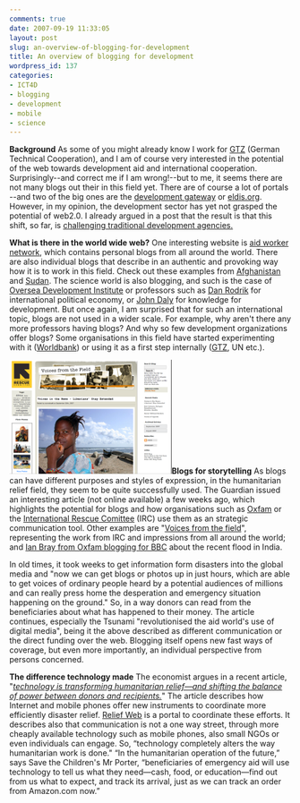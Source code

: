 ```yaml
---
comments: true
date: 2007-09-19 11:33:05
layout: post
slug: an-overview-of-blogging-for-development
title: An overview of blogging for development
wordpress_id: 137
categories:
- ICT4D
- blogging
- development
- mobile
- science
---
```


**Background**
As some of you might already know I work for [GTZ](http://www.gtz.de/en/) (German Technical Cooperation), and I am of course very interested in the potential of the web towards development aid and international cooperation. Surprisingly--and correct me if I am wrong!--but to me, it seems there are not many blogs out their in this field yet. There are of course a lot of portals --and two of the big ones are the [development gateway](http://www.developmentgateway.org/) or [eldis.org](http://www.eldis.org/). However, in my opinion, the development sector has yet not grasped the potential of web2.0. I already argued in a post that the result is that this shift, so far, is [challenging traditional development agencies.](http://www.crisscrossed.net/2007/07/01/what-effects-does-web20-have-on-development-aid/)

**What is there in the world wide web?**
One interesting website is [aid worker network](http://www.aidworkers.net), which contains personal blogs from all around the world. There are also individual blogs that describe in an authentic and provoking way how it is to work in this field. Check out these examples from [Afghanistan](http://www.coyotecommunications.com/travel/afghanistan/) and   [Sudan](http://sleeplessinsudan.blogspot.com/).
The science world is also blogging, and such is the case of [Oversea Development Institute](http://blogs.odi.org.uk/blogs/main/) or professors such as [Dan Rodrik](http://rodrik.typepad.com/) for international political economy, or [John Daly](http://stconsultant.blogspot.com/) for knowledge for development. But once again, I am surprised that for such an international topic, blogs are not used in a wider scale. For example, why aren't there any more professors having blogs? And why so few development organizations offer blogs? Some organisations in this field have started experimenting with it ([Worldbank](http://psdblog.worldbank.org/)) or using it as a first step internally ([GTZ](http://icollaborate.blogspot.com/2007/07/roadblogs-gtz-egypts-experiences-of.html), UN etc.).

[![screenshot](/images/web232.png)]()**Blogs for storytelling**
As blogs can have different purposes and styles of expression, in the humanitarian relief field, they seem to be quite successfully used. The Guardian issued an interesting article (not online available) a few weeks ago, which highlights the potential for blogs and how organisations such as [Oxfam](http://www.oxfam.org/) or the [International Rescue Comittee](http://www.theirc.org/) (IRC) use them as an strategic  communication tool. Other examples are "[Voices from the field](http://blog.theirc.org/)", representing the work from IRC and impressions from all around the world; and [Ian Bray from Oxfam blogging for BBC](http://news.bbc.co.uk/2/hi/south_asia/6941029.stm) about the recent flood in India.

In old times, it took weeks to get information form disasters into the global media and "now we can get blogs or photos up in just hours, which are able to get voices of ordinary people heard by a potential audiences of millions and can really press home the desperation and emergency situation happening on the ground." So, in a way donors can read from the beneficiaries about what has happened to their money. The article continues, especially the Tsunami "revolutionised the aid world's use of digital media", being it the above described as different communication or the direct funding over the web. Blogging itself opens new fast ways of coverage, but even more importantly, an individual perspective from persons concerned.

**The difference technology made**
The economist argues in a recent article, "[_technology is transforming humanitarian relief—and shifting the balance of power between donors and recipients._](http://www.economist.com/world/international/displaystory.cfm?story_id=9546242)" The article describes how Internet and mobile phones offer new instruments to coordinate more efficiently disaster relief. [Relief Web](http://www.reliefweb.int/rw/dbc.nsf/doc100?OpenForm) is a portal to coordinate these efforts. It describes also that communication is not a one way street, through more cheaply available technology such as mobile phones, also small NGOs or even individuals can engage. So, “technology completely alters the way humanitarian work is done." “In the humanitarian operation of the future,” says Save the Children's Mr Porter, “beneficiaries of emergency aid will use technology to tell us what they need—cash, food, or education—find out from us what to expect, and track its arrival, just as we can track an order from Amazon.com now.”
[](http://www.economist.com/world/international/displaystory.cfm?story_id=9546242)
